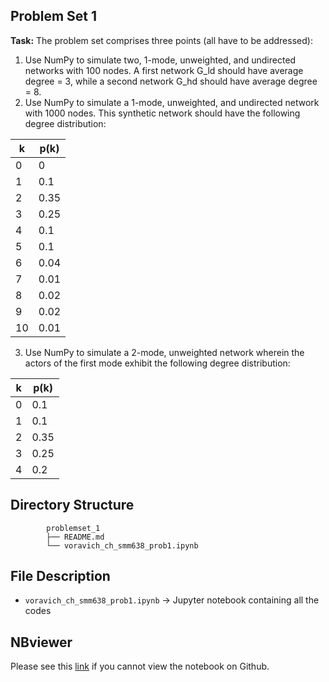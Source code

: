 ## **Problem Set 1**

**Task:** The problem set comprises three points (all have to be addressed): 
1.   Use NumPy to simulate two, 1-mode, unweighted, and undirected networks
     with 100 nodes. A first network G_ld should have average degree = 3, while
     a second network G_hd should have average degree = 8.
2.   Use NumPy to simulate a 1-mode, unweighted, and undirected network
     with 1000 nodes. This synthetic network should have the following
     degree distribution:

k  | p(k)
---|-----
0  | 0
1  | 0.1
2  | 0.35
3  | 0.25
4  | 0.1
5  | 0.1
6  | 0.04
7  | 0.01
8  | 0.02
9  | 0.02
10 | 0.01

3.   Use NumPy to simulate a 2-mode, unweighted network wherein the actors
     of the first mode exhibit the following degree distribution:

k  | p(k)
---|-----
0  | 0.1
1  | 0.1
2  | 0.35
3  | 0.25
4  | 0.2

## **Directory Structure**


```
        problemset_1
        ├── README.md
        └── voravich_ch_smm638_prob1.ipynb

```

## File Description
-   `voravich_ch_smm638_prob1.ipynb` -> Jupyter notebook containing all the codes

## NBviewer
Please see this [link](https://nbviewer.jupyter.org/github/voravich-ch/cass_ba_problemsets/blob/master/network_analytics/problemset_1/voravich_ch_smm638_prob1.ipynb) if you cannot view the notebook on Github.
